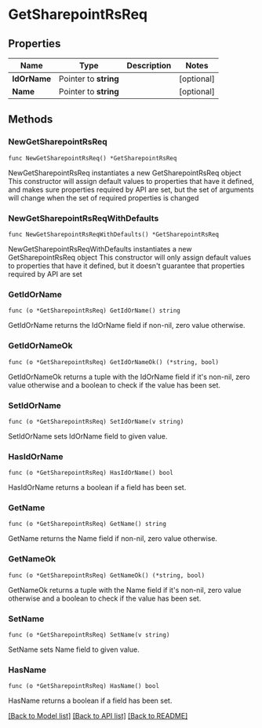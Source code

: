 # GetSharepointRsReq

## Properties

Name | Type | Description | Notes
------------ | ------------- | ------------- | -------------
**IdOrName** | Pointer to **string** |  | [optional] 
**Name** | Pointer to **string** |  | [optional] 

## Methods

### NewGetSharepointRsReq

`func NewGetSharepointRsReq() *GetSharepointRsReq`

NewGetSharepointRsReq instantiates a new GetSharepointRsReq object
This constructor will assign default values to properties that have it defined,
and makes sure properties required by API are set, but the set of arguments
will change when the set of required properties is changed

### NewGetSharepointRsReqWithDefaults

`func NewGetSharepointRsReqWithDefaults() *GetSharepointRsReq`

NewGetSharepointRsReqWithDefaults instantiates a new GetSharepointRsReq object
This constructor will only assign default values to properties that have it defined,
but it doesn't guarantee that properties required by API are set

### GetIdOrName

`func (o *GetSharepointRsReq) GetIdOrName() string`

GetIdOrName returns the IdOrName field if non-nil, zero value otherwise.

### GetIdOrNameOk

`func (o *GetSharepointRsReq) GetIdOrNameOk() (*string, bool)`

GetIdOrNameOk returns a tuple with the IdOrName field if it's non-nil, zero value otherwise
and a boolean to check if the value has been set.

### SetIdOrName

`func (o *GetSharepointRsReq) SetIdOrName(v string)`

SetIdOrName sets IdOrName field to given value.

### HasIdOrName

`func (o *GetSharepointRsReq) HasIdOrName() bool`

HasIdOrName returns a boolean if a field has been set.

### GetName

`func (o *GetSharepointRsReq) GetName() string`

GetName returns the Name field if non-nil, zero value otherwise.

### GetNameOk

`func (o *GetSharepointRsReq) GetNameOk() (*string, bool)`

GetNameOk returns a tuple with the Name field if it's non-nil, zero value otherwise
and a boolean to check if the value has been set.

### SetName

`func (o *GetSharepointRsReq) SetName(v string)`

SetName sets Name field to given value.

### HasName

`func (o *GetSharepointRsReq) HasName() bool`

HasName returns a boolean if a field has been set.


[[Back to Model list]](../README.md#documentation-for-models) [[Back to API list]](../README.md#documentation-for-api-endpoints) [[Back to README]](../README.md)


